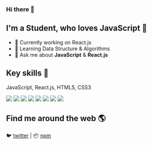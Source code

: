 ### Hi there 👋
## I'm a Student, who loves **JavaScript** :rocket:  
 
<!--
**suhelhasan/suhelhasan** is a ✨ _special_ ✨ repository because its `README.md` (this file) appears on your GitHub profile.
[![HitCount](http://hits.dwyl.com/suhelhasan/suhelhasan.svg)](http://hits.dwyl.com/suhelhasan/suhelhasan)
Here are some ideas to get you started:

- 📫 How to reach me: ....
[linkedin]: https://linkedin.com/in/suhelhasan11 
👔 [linkedin][linkedin]

[website]: https://suhelhasan.me/portfolio/
🏡 [website][website]
-->

- 🔭 Currently working on React.js
- 🌱 Learning Data Structure & Algorithms
- 💬 Ask me about **JavaScript** & **React.js**

## Key skills 💯
JavaScript, React.js, HTML5, CSS3
<p>
  <img src="https://img.shields.io/badge/JavaScript-%E2%98%85%E2%98%85%E2%98%85%E2%98%85%E2%98%85-important" /> 
  <img src="https://img.shields.io/badge/ReactJS-%E2%98%85%E2%98%85%E2%98%85%E2%98%85%E2%98%85-9ef380" /> 
  <img src="https://img.shields.io/badge/Html5-%E2%98%85%E2%98%85%E2%98%85%E2%98%85%E2%98%85-ff7851" /> 
  <img src="https://img.shields.io/badge/CSS3-%E2%98%85%E2%98%85%E2%98%85%E2%98%85%E2%98%85-9ef380" /> 
  <img src="https://img.shields.io/badge/SCSS-%E2%98%85%E2%98%85%E2%98%85%E2%98%86%E2%98%86-3fedff" />
  <img src="https://img.shields.io/badge/TypeScript-%E2%98%85%E2%98%85%E2%98%85%E2%98%85%E2%98%85-critical" />
  <img src="https://img.shields.io/badge/BootStrap4-%E2%98%85%E2%98%85%E2%98%85%E2%98%85%E2%98%85-9b5ee4" /> 
  <img src="https://img.shields.io/badge/Firebase-%E2%98%85%E2%98%85%E2%98%85%E2%98%85%E2%98%85-c40f2e" />
</p>

## Find me around the web 🌎

🐦 [twitter][twitter] | 📦 [npm][npm]


[twitter]: https://twitter.com/javascript_bug
[npm]: https://npmjs.com/~suhelhasan

